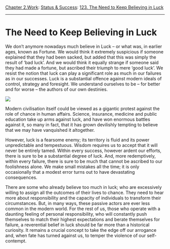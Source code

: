 [Chapter 2.Work](https://www.theschooloflife.com/thebookoflife/category/work/): [Status & Success](https://www.theschooloflife.com/thebookoflife/category/work/status-and-success/): [123. The Need to Keep Believing in Luck](https://www.theschooloflife.com/thebookoflife/chance/)

* * *

# The Need to Keep Believing in Luck

We don’t anymore nowadays much believe in Luck – or what was, in earlier ages, known as Fortune. We would think it extremely suspicious if someone explained that they had been sacked, but added that this was simply the result of ‘bad luck’. And we would think it equally strange if someone said they had made a fortune, but ascribed their triumph to mere ‘good luck’. We resist the notion that luck can play a significant role as much in our failures as in our successes. Luck is a substantial offence against modern ideals of control, strategy and foresight. We understand ourselves to be – for better and for worse – the authors of our own destinies.

![](https://www.theschooloflife.com/thebookoflife/wp-content/uploads/2017/05/Seiwert_-_Welt_der_Arbeit.jpg)

Modern civilisation itself could be viewed as a gigantic protest against the role of chance in human affairs. Science, insurance, medicine and public education take up arms against luck, and have won enormous battles against it, so many in fact, that it has grown devilishly tempting to believe that we may have vanquished it altogether.

However, luck is a fearsome enemy; its territory is fluid and its power unpredictable and tempestuous. Wisdom requires us to accept that it will never be entirely tamed. Within every success, however ardent our efforts, there is sure to be a substantial degree of luck. And, more redemptively, within every failure, there is sure to be much that cannot be ascribed to our foolishness alone. We make small mistakes all the time; it is only occasionally that a modest error turns out to have devastating consequences.

There are some who already believe too much in luck; who are excessively willing to assign all the outcomes of their lives to chance. They need to hear more about responsibility and the capacity of individuals to transform their circumstances. But, in many ways, these passive actors are ever less common in the modern world. For the rest of us, those who operate with a daunting feeling of personal responsibility, who will constantly push themselves to match their highest expectations and berate themselves for failure, a reverential belief in luck should be far more than a historical curiosity. It remains a crucial concept to take the edge off our arrogance and, when fate has turned against us, to temper the violence of our self-contempt.
